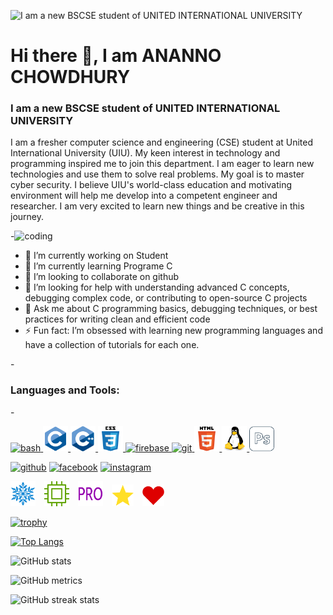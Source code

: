 ![I am a new BSCSE student of UNITED INTERNATIONAL UNIVERSITY](https://scontent.fdac14-1.fna.fbcdn.net/v/t39.30808-6/467157664_1368611237442933_1734615088368327648_n.jpg?stp=dst-jpg_p526x296_tt6&_nc_cat=102&ccb=1-7&_nc_sid=833d8c&_nc_eui2=AeGI-NOGRCCAiEZdJ0kqa3WfW_pHEHsPm95b-kcQew-b3rn57r50N_Osia6zS9-4UY7vGDB8w_uEinkXuQJXXLKa&_nc_ohc=U7nGYrHRtl0Q7kNvgEVLuMb&_nc_zt=23&_nc_ht=scontent.fdac14-1.fna&_nc_gid=ACMeKx4anDja86uoqVn-CDW&oh=00_AYDsRfcA0lE1LuBbylvHBmizTkUp8ggfejj2fy5kp4KVKg&oe=674DE729)
# Hi there 👋, I am ANANNO CHOWDHURY
### I am a new BSCSE student of UNITED INTERNATIONAL UNIVERSITY


I am a fresher computer science and engineering (CSE) student at United International University (UIU). My keen interest in technology and programming inspired me to join this department. I am eager to learn new technologies and use them to solve real problems. My goal is to master cyber security. I believe UIU's world-class education and motivating environment will help me develop into a competent engineer and researcher. I am very excited to learn new things and be creative in this journey.

-<img aline="right" alt="coding" width="400" src="https://raw.githubusercontent.com/abhisheknaiidu/abhisheknaiidu/master/code.gif">
- 🔭 I’m currently working on Student 
- 🌱 I’m currently learning Programe C 
- 👯 I’m looking to collaborate on github 
- 🤔 I’m looking for help with understanding advanced C concepts,
       debugging complex code, or contributing to open-source C projects 
- 💬 Ask me about C programming basics, debugging techniques, or best practices
       for writing clean and efficient code 
- ⚡ Fun fact: I’m obsessed with learning new programming languages and have a
       collection of tutorials for each one. 

-<h3 align="left">Languages and Tools:</h3>
-<p align="left"> <a href="https://www.gnu.org/software/bash/" target="_blank" rel="noreferrer"> <img src="https://www.vectorlogo.zone/logos/gnu_bash/gnu_bash-icon.svg" alt="bash" width="40" height="40"/> </a> <a href="https://www.cprogramming.com/" target="_blank" rel="noreferrer"> <img src="https://raw.githubusercontent.com/devicons/devicon/master/icons/c/c-original.svg" alt="c" width="40" height="40"/> </a> <a href="https://www.w3schools.com/cpp/" target="_blank" rel="noreferrer"> <img src="https://raw.githubusercontent.com/devicons/devicon/master/icons/cplusplus/cplusplus-original.svg" alt="cplusplus" width="40" height="40"/> </a> <a href="https://www.w3schools.com/css/" target="_blank" rel="noreferrer"> <img src="https://raw.githubusercontent.com/devicons/devicon/master/icons/css3/css3-original-wordmark.svg" alt="css3" width="40" height="40"/> </a> <a href="https://firebase.google.com/" target="_blank" rel="noreferrer"> <img src="https://www.vectorlogo.zone/logos/firebase/firebase-icon.svg" alt="firebase" width="40" height="40"/> </a> <a href="https://git-scm.com/" target="_blank" rel="noreferrer"> <img src="https://www.vectorlogo.zone/logos/git-scm/git-scm-icon.svg" alt="git" width="40" height="40"/> </a> <a href="https://www.w3.org/html/" target="_blank" rel="noreferrer"> <img src="https://raw.githubusercontent.com/devicons/devicon/master/icons/html5/html5-original-wordmark.svg" alt="html5" width="40" height="40"/> </a> <a href="https://www.linux.org/" target="_blank" rel="noreferrer"> <img src="https://raw.githubusercontent.com/devicons/devicon/master/icons/linux/linux-original.svg" alt="linux" width="40" height="40"/> </a> <a href="https://www.photoshop.com/en" target="_blank" rel="noreferrer"> <img src="https://raw.githubusercontent.com/devicons/devicon/master/icons/photoshop/photoshop-line.svg" alt="photoshop" width="40" height="40"/> </a> </p>
[<img src='https://cdn.jsdelivr.net/npm/simple-icons@3.0.1/icons/github.svg' alt='github' height='40'>](https://github.com/ANANNOCHOWDHURY)  [<img src='https://cdn.jsdelivr.net/npm/simple-icons@3.0.1/icons/facebook.svg' alt='facebook' height='40'>](https://www.facebook.com/ananno.ananno.77?mibextid=ZbWKwL)  [<img src='https://cdn.jsdelivr.net/npm/simple-icons@3.0.1/icons/instagram.svg' alt='instagram' height='40'>](https://www.instagram.com/chowdhuryananno/) 

<a href='https://archiveprogram.github.com/'><img src='https://raw.githubusercontent.com/acervenky/animated-github-badges/master/assets/acbadge.gif' width='40' height='40'></a> <a href='https://docs.github.com/en/developers'><img src='https://raw.githubusercontent.com/acervenky/animated-github-badges/master/assets/devbadge.gif' width='40' height='40'></a> <a href='https://github.com/pricing'><img src='https://raw.githubusercontent.com/acervenky/animated-github-badges/master/assets/pro.gif' width='40' height='40'></a> <a href='https://stars.github.com/'><img src='https://raw.githubusercontent.com/acervenky/animated-github-badges/master/assets/starbadge.gif' width='35' height='35'></a> <a href='https://docs.github.com/en/github/supporting-the-open-source-community-with-github-sponsors'><img src='https://raw.githubusercontent.com/acervenky/animated-github-badges/master/assets/sponsorbadge.gif' width='35' height='35'></a> 

[![trophy](https://github-profile-trophy.vercel.app/?username=ANANNOCHOWDHURY)](https://github.com/ryo-ma/github-profile-trophy)

[![Top Langs](https://github-readme-stats.vercel.app/api/top-langs/?username=ANANNOCHOWDHURY)](https://github.com/anuraghazra/github-readme-stats)

![GitHub stats](https://github-readme-stats.vercel.app/api?username=ANANNOCHOWDHURY&show_icons=true&count_private=true)  

![GitHub metrics](https://metrics.lecoq.io/ANANNOCHOWDHURY)  

![GitHub streak stats](https://streak-stats.demolab.com/?user=ANANNOCHOWDHURY)  


